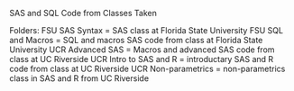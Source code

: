 SAS and SQL Code from Classes Taken

Folders:
FSU SAS Syntax = SAS class at Florida State University
FSU SQL and Macros = SQL and macros SAS code from class at Florida State University
UCR Advanced SAS = Macros and advanced SAS code from class at UC Riverside
UCR Intro to SAS and R = introductary SAS and R code from class at UC Riverside
UCR Non-parametrics = non-parametrics class in SAS and R from UC Riverside
